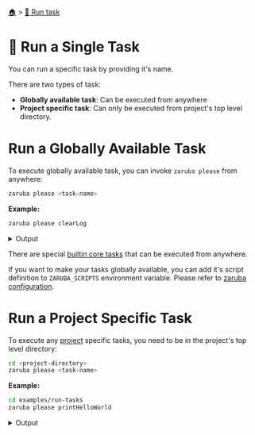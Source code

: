 <!--startTocHeader-->
[🏠](../README.md) > [🏃 Run task](README.md)
# 🍺 Run a Single Task
<!--endTocHeader-->

You can run a specific task by providing it's name.

There are two types of task:

* __Globally available task__: Can be executed from anywhere
* __Project specific task__: Can only be executed from project's top level directory.

# Run a Globally Available Task

To execute globally available task, you can invoke `zaruba please` from anywhere:

```bash
zaruba please <task-name>
```

__Example:__

<!--startCode-->
```bash
zaruba please clearLog
```
 
<details>
<summary>Output</summary>
 
```````
Job Starting...
 Elapsed Time: 1.229µs
 Current Time: 07:56:25
  Run  'clearLog' command on /home/gofrendi/zaruba/docs
   clearLog              07:56:25.664 Log removed
  Successfully running  'clearLog' command
  Job Running...
 Elapsed Time: 103.62866ms
 Current Time: 07:56:25
  
  Job Complete!!! 
  Terminating
  Job Ended...
 Elapsed Time: 304.817546ms
 Current Time: 07:56:25
zaruba please clearLog
```````
</details>
<!--endCode-->

 There are special [builtin core tasks](../core-tasks/README.md) that can be executed from anywhere.
 
 If you want to make your tasks globally available, you can add it's script definition to `ZARUBA_SCRIPTS` environment variable. Please refer to [zaruba configuration](../configuration.md).

# Run a Project Specific Task

To execute any [project](./project/README.md) specific tasks, you need to be in the project's top level directory:

```bash
cd <project-directory>
zaruba please <task-name>
```

__Example:__

<!--startCode-->
```bash
cd examples/run-tasks
zaruba please printHelloWorld
```
 
<details>
<summary>Output</summary>
 
```````
Job Starting...
 Elapsed Time: 1.209µs
 Current Time: 07:56:26
  Run  'printHelloWorld' command on /home/gofrendi/zaruba/docs/examples/run-tasks
   printHelloWorld       07:56:26.116 hello world
  Successfully running  'printHelloWorld' command
  Job Running...
 Elapsed Time: 102.2592ms
 Current Time: 07:56:26
  
  Job Complete!!! 
  Terminating
  Job Ended...
 Elapsed Time: 213.168822ms
 Current Time: 07:56:26
zaruba please printHelloWorld
```````
</details>
<!--endCode-->


<!--startTocSubTopic-->
<!--endTocSubTopic-->